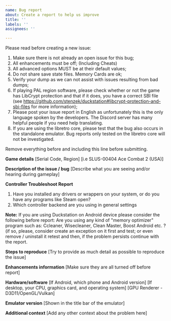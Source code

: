 ```yaml
---
name: Bug report
about: Create a report to help us improve
title: ''
labels: ''
assignees: ''

---
```


Please read before creating a new issue:

1. Make sure there is not already an open issue for this bug;
2. All enhancements must be off; (Including Cheats)
3. All advanced options MUST be at their default values;
4. Do not share save state files. Memory Cards are ok;
5. Verify your dump as we can not assist with issues resulting from bad dumps;
6. If playing PAL region software, please check whether or not the game has LibCrypt protection and that if it does, you have a correct SBI file (see https://github.com/stenzek/duckstation#libcrypt-protection-and-sbi-files for more information);
7. Please post your issue report in English as unfortunately this is the only language spoken by the developers. The Discord server has many helpful people if you need help translating.
8. If you are using the libretro core, please test that the bug also occurs in the standalone emulator. Bug reports only tested on the libretro core will not be investigated.

Remove everything before and including this line before submitting.

**Game details**
[Serial Code, Region]
[i.e SLUS-00404 Ace Combat 2 (USA)]

**Description of the issue / bug**
[Describe what you are seeing and/or hearing during gameplay]

**Controller Troubleshoot Report**
1. Have you installed any drivers or wrappers on your system, or do you have any programs like Steam open?
2. Which controller backend are you using in general settings

**Note:**
If you are using Duckstation on Android device please consider the following before report:
Are you using any kind of "memory optimizer" program such as: Ccleaner, Wisecleaner, Clean Master, Boost Android etc. ?
(if so, please, consider create an exception on it first and test; or even remove / uninstall it retest and then, if the problem persists continue with the report.

**Steps to reproduce**
[Try to provide as much detail as possible to reproduce the issue]

**Enhancements information**
[Make sure they are all turned off before report]

**Hardware/software**
[If Android, which phone and Android version]
[If desktop, your CPU, graphics card, and operating system]
[GPU Renderer - D3D11/OpenGL/Vulkan]

**Emulator version**
[Shown in the title bar of the emulator]

**Additional context**
[Add any other context about the problem here]

